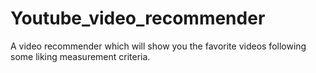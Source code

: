 # Youtube_video_recommender
A video recommender which will show you the favorite videos following some liking measurement criteria.
